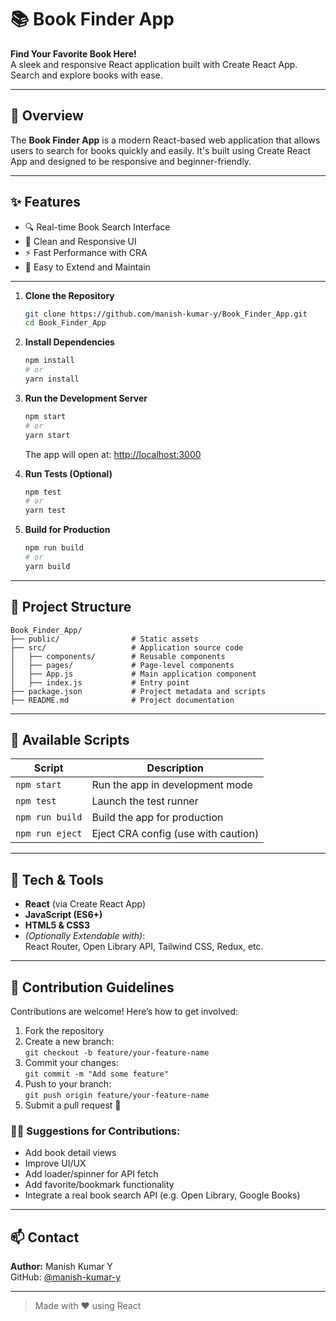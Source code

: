 # 📚 Book Finder App

**Find Your Favorite Book Here!**  
A sleek and responsive React application built with Create React App. Search and explore books with ease.

---

## 📝 Overview

The **Book Finder App** is a modern React-based web application that allows users to search for books quickly and easily. It's built using Create React App and designed to be responsive and beginner-friendly.

---

## ✨ Features

- 🔍 Real-time Book Search Interface  
- 🎨 Clean and Responsive UI  
- ⚡ Fast Performance with CRA  
- 🔧 Easy to Extend and Maintain  

---

1. **Clone the Repository**
   ```bash
   git clone https://github.com/manish-kumar-y/Book_Finder_App.git
   cd Book_Finder_App
   ```

2. **Install Dependencies**
   ```bash
   npm install
   # or
   yarn install
   ```

3. **Run the Development Server**
   ```bash
   npm start
   # or
   yarn start
   ```

   The app will open at: [http://localhost:3000](http://localhost:3000)

4. **Run Tests (Optional)**
   ```bash
   npm test
   # or
   yarn test
   ```

5. **Build for Production**
   ```bash
   npm run build
   # or
   yarn build
   ```

---

## 📁 Project Structure

```
Book_Finder_App/
├── public/                # Static assets
├── src/                   # Application source code
│   ├── components/        # Reusable components
│   ├── pages/             # Page-level components
│   ├── App.js             # Main application component
│   ├── index.js           # Entry point
├── package.json           # Project metadata and scripts
├── README.md              # Project documentation
```

---

## 📜 Available Scripts

| Script         | Description                                |
|----------------|--------------------------------------------|
| `npm start`    | Run the app in development mode            |
| `npm test`     | Launch the test runner                     |
| `npm run build`| Build the app for production               |
| `npm run eject`| Eject CRA config (use with caution)        |

---

## 🧰 Tech & Tools

- **React** (via Create React App)
- **JavaScript (ES6+)**
- **HTML5 & CSS3**
- *(Optionally Extendable with)*:  
  React Router, Open Library API, Tailwind CSS, Redux, etc.

---

## 🤝 Contribution Guidelines

Contributions are welcome! Here’s how to get involved:

1. Fork the repository
2. Create a new branch:  
   `git checkout -b feature/your-feature-name`
3. Commit your changes:  
   `git commit -m "Add some feature"`
4. Push to your branch:  
   `git push origin feature/your-feature-name`
5. Submit a pull request 🙌

### 🙋‍♂️ Suggestions for Contributions:

- Add book detail views  
- Improve UI/UX  
- Add loader/spinner for API fetch  
- Add favorite/bookmark functionality  
- Integrate a real book search API (e.g. Open Library, Google Books)

---

## 📫 Contact

**Author:** Manish Kumar Y  
GitHub: [@manish-kumar-y](https://github.com/manish-kumar-y)

---

> Made with ❤️ using React
